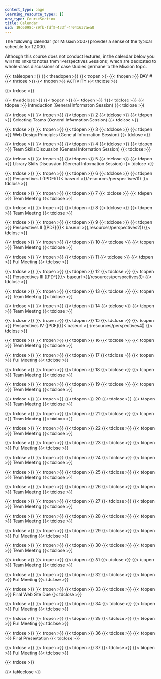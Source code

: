 ```yaml
---
content_type: page
learning_resource_types: []
ocw_type: CourseSection
title: Calendar
uid: 19c6098c-89fb-fdf8-433f-44041637aea0
---
```


The following calendar (for Mission 2007) provides a sense of the typical schedule for 12.000.

Although this course does not conduct lectures, in the calendar below you will find links to notes from 'Perspectives Sessions', which are dedicated to whole-class discussions of case studies germane to the Mission topic.

{{< tableopen >}}
{{< theadopen >}}
{{< tropen >}}
{{< thopen >}}
DAY #
{{< thclose >}}
{{< thopen >}}
ACTIVITY
{{< thclose >}}

{{< trclose >}}

{{< theadclose >}}
{{< tropen >}}
{{< tdopen >}}
1
{{< tdclose >}}
{{< tdopen >}}
Introduction (General Information Session)
{{< tdclose >}}

{{< trclose >}}
{{< tropen >}}
{{< tdopen >}}
2
{{< tdclose >}}
{{< tdopen >}}
Selecting Teams (General Information Session)
{{< tdclose >}}

{{< trclose >}}
{{< tropen >}}
{{< tdopen >}}
3
{{< tdclose >}}
{{< tdopen >}}
Web Design Principles (General Information Session)
{{< tdclose >}}

{{< trclose >}}
{{< tropen >}}
{{< tdopen >}}
4
{{< tdclose >}}
{{< tdopen >}}
Team Skills Discussion (General Information Session)
{{< tdclose >}}

{{< trclose >}}
{{< tropen >}}
{{< tdopen >}}
5
{{< tdclose >}}
{{< tdopen >}}
Library Skills Discussion (General Information Session)
{{< tdclose >}}

{{< trclose >}}
{{< tropen >}}
{{< tdopen >}}
6
{{< tdclose >}}
{{< tdopen >}}
Perspectives I ([PDF]({{< baseurl >}}/resources/perspectives1))
{{< tdclose >}}

{{< trclose >}}
{{< tropen >}}
{{< tdopen >}}
7
{{< tdclose >}}
{{< tdopen >}}
Team Meeting
{{< tdclose >}}

{{< trclose >}}
{{< tropen >}}
{{< tdopen >}}
8
{{< tdclose >}}
{{< tdopen >}}
Team Meeting
{{< tdclose >}}

{{< trclose >}}
{{< tropen >}}
{{< tdopen >}}
9
{{< tdclose >}}
{{< tdopen >}}
Perspectives II ([PDF]({{< baseurl >}}/resources/perspectives2))
{{< tdclose >}}

{{< trclose >}}
{{< tropen >}}
{{< tdopen >}}
10
{{< tdclose >}}
{{< tdopen >}}
Team Meeting
{{< tdclose >}}

{{< trclose >}}
{{< tropen >}}
{{< tdopen >}}
11
{{< tdclose >}}
{{< tdopen >}}
Full Meeting
{{< tdclose >}}

{{< trclose >}}
{{< tropen >}}
{{< tdopen >}}
12
{{< tdclose >}}
{{< tdopen >}}
Perspectives III ([PDF]({{< baseurl >}}/resources/perspectives3))
{{< tdclose >}}

{{< trclose >}}
{{< tropen >}}
{{< tdopen >}}
13
{{< tdclose >}}
{{< tdopen >}}
Team Meeting
{{< tdclose >}}

{{< trclose >}}
{{< tropen >}}
{{< tdopen >}}
14
{{< tdclose >}}
{{< tdopen >}}
Team Meeting
{{< tdclose >}}

{{< trclose >}}
{{< tropen >}}
{{< tdopen >}}
15
{{< tdclose >}}
{{< tdopen >}}
Perspectives IV ([PDF]({{< baseurl >}}/resources/perspectives4))
{{< tdclose >}}

{{< trclose >}}
{{< tropen >}}
{{< tdopen >}}
16
{{< tdclose >}}
{{< tdopen >}}
Team Meeting
{{< tdclose >}}

{{< trclose >}}
{{< tropen >}}
{{< tdopen >}}
17
{{< tdclose >}}
{{< tdopen >}}
Full Meeting
{{< tdclose >}}

{{< trclose >}}
{{< tropen >}}
{{< tdopen >}}
18
{{< tdclose >}}
{{< tdopen >}}
Team Meeting
{{< tdclose >}}

{{< trclose >}}
{{< tropen >}}
{{< tdopen >}}
19
{{< tdclose >}}
{{< tdopen >}}
Team Meeting
{{< tdclose >}}

{{< trclose >}}
{{< tropen >}}
{{< tdopen >}}
20
{{< tdclose >}}
{{< tdopen >}}
Team Meeting
{{< tdclose >}}

{{< trclose >}}
{{< tropen >}}
{{< tdopen >}}
21
{{< tdclose >}}
{{< tdopen >}}
Team Meeting
{{< tdclose >}}

{{< trclose >}}
{{< tropen >}}
{{< tdopen >}}
22
{{< tdclose >}}
{{< tdopen >}}
Team Meeting
{{< tdclose >}}

{{< trclose >}}
{{< tropen >}}
{{< tdopen >}}
23
{{< tdclose >}}
{{< tdopen >}}
Full Meeting
{{< tdclose >}}

{{< trclose >}}
{{< tropen >}}
{{< tdopen >}}
24
{{< tdclose >}}
{{< tdopen >}}
Team Meeting
{{< tdclose >}}

{{< trclose >}}
{{< tropen >}}
{{< tdopen >}}
25
{{< tdclose >}}
{{< tdopen >}}
Team Meeting
{{< tdclose >}}

{{< trclose >}}
{{< tropen >}}
{{< tdopen >}}
26
{{< tdclose >}}
{{< tdopen >}}
Team Meeting
{{< tdclose >}}

{{< trclose >}}
{{< tropen >}}
{{< tdopen >}}
27
{{< tdclose >}}
{{< tdopen >}}
Team Meeting
{{< tdclose >}}

{{< trclose >}}
{{< tropen >}}
{{< tdopen >}}
28
{{< tdclose >}}
{{< tdopen >}}
Team Meeting
{{< tdclose >}}

{{< trclose >}}
{{< tropen >}}
{{< tdopen >}}
29
{{< tdclose >}}
{{< tdopen >}}
Full Meeting
{{< tdclose >}}

{{< trclose >}}
{{< tropen >}}
{{< tdopen >}}
30
{{< tdclose >}}
{{< tdopen >}}
Team Meeting
{{< tdclose >}}

{{< trclose >}}
{{< tropen >}}
{{< tdopen >}}
31
{{< tdclose >}}
{{< tdopen >}}
Team Meeting
{{< tdclose >}}

{{< trclose >}}
{{< tropen >}}
{{< tdopen >}}
32
{{< tdclose >}}
{{< tdopen >}}
Full Meeting
{{< tdclose >}}

{{< trclose >}}
{{< tropen >}}
{{< tdopen >}}
33
{{< tdclose >}}
{{< tdopen >}}
Final Web Site Due
{{< tdclose >}}

{{< trclose >}}
{{< tropen >}}
{{< tdopen >}}
34
{{< tdclose >}}
{{< tdopen >}}
Full Meeting
{{< tdclose >}}

{{< trclose >}}
{{< tropen >}}
{{< tdopen >}}
35
{{< tdclose >}}
{{< tdopen >}}
Full Meeting
{{< tdclose >}}

{{< trclose >}}
{{< tropen >}}
{{< tdopen >}}
36
{{< tdclose >}}
{{< tdopen >}}
Final Presentation
{{< tdclose >}}

{{< trclose >}}
{{< tropen >}}
{{< tdopen >}}
37
{{< tdclose >}}
{{< tdopen >}}
Full Meeting
{{< tdclose >}}

{{< trclose >}}

{{< tableclose >}}